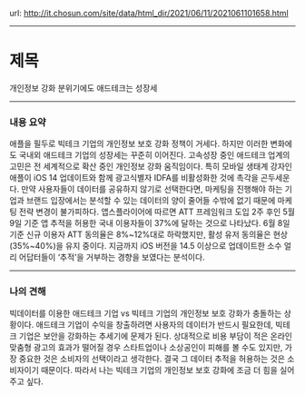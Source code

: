 url: http://it.chosun.com/site/data/html_dir/2021/06/11/2021061101658.html

---

# 제목
개인정보 강화 분위기에도 애드테크는 성장세

---

### 내용 요약
애플을 필두로 빅테크 기업의 개인정보 보호 강화 정책이 거세다. 하지만 이러한 변화에도 국내외 애드테크 기업의 성장세는 꾸준히 이어진다.
고속성장 중인 애드테크 업계의 고민은 전 세계적으로 확산 중인 개인정보 강화 움직임이다. 특히 모바일 생태계 강자인 애플이 iOS 14 업데이트와 함께 광고식별자 IDFA를 비활성화한 것에 촉각을 곤두세운다.
만약 사용자들이 데이터를 공유하지 않기로 선택한다면, 마케팅을 진행해야 하는 기업과 브랜드 입장에서는 분석할 수 있는 데이터의 양이 줄어들 수밖에 없기 때문에 마케팅 전략 변경이 불가피하다.
앱스플라이어에 따르면 ATT 프레임워크 도입 2주 후인 5월 9일 기준 앱 추적을 허용한 국내 이용자들이 37%에 달하는 것으로 나타났다. 6월 8일 기준 신규 이용자 ATT 동의율은 8%~12%대로 하락했지만, 활성 유저 동의율은 현상(35%~40%)을 유지 중이다. 지금까지 iOS 버전을 14.5 이상으로 업데이트한 소수 얼리 어답터들이 ‘추적’을 거부하는 경향을 보였다는 분석이다.

---

### 나의 견해
빅데이터를 이용한 애드테크 기업 vs 빅테크 기업의 개인정보 보호 강화가 충돌하는 상황이다.
애드테크 기업이 수익을 창출하려면 사용자의 데이터가 반드시 필요한데, 빅테크 기업은 보안을 강화하는 추세기에 문제가 된다.
상대적으로 비용 부담이 적은 온라인 맞춤형 광고의 효과가 떨어질 경우 스타트업이나 소상공인이 피해를 볼 수도 있지만, 가장 중요한 것은 소비자의 선택이라고 생각한다.
결국 그 데이터 추적을 허용하는 것은 소비자이기 때문이다. 따라서 나는 빅테크 기업의 개인정보 보호 강화에 조금 더 힘을 실어주고 싶다.
